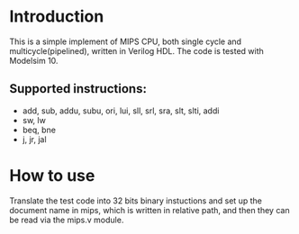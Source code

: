 # Introduction
This is a simple implement of MIPS CPU, both single cycle and multicycle(pipelined), written in Verilog HDL.
The code is tested with Modelsim 10.
## Supported instructions:
- add, sub, addu, subu, ori, lui, sll, srl, sra, slt, slti, addi
- sw, lw
- beq, bne
- j, jr, jal
# How to use
Translate the test code into 32 bits binary instuctions and set up the document name in mips, which is written in relative path, and then they can be read via the mips.v module.

